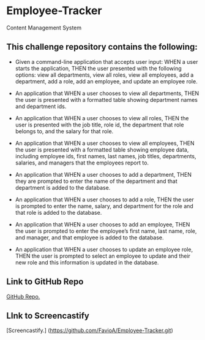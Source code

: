 # Employee-Tracker
Content Management System

## This challenge repository contains the following:

* Given a command-line application that accepts user input: WHEN a user starts the application, THEN the user presented with the following options: view all departments, view all roles, view all employees, add a department, add a role, add an employee, and update an employee role.   

* An application that WHEN a user chooses to view all departments, THEN the user is presented with a formatted table showing department names and department ids.

* An application that WHEN a user chooses to view all roles, THEN the user is presented with the job title, role id, the department that role belongs to, and the salary for that role.

* An application that WHEN a user chooses to view all employees, THEN the user is presented with a formatted table showing employee data, including employee ids, first names, last names, job titles, departments, salaries, and managers that the employees report to.

* An application that WHEN a user chooses to add a department, THEN they are prompted to enter the name of the department and that department is added to the database.

* An application that WHEN a user chooses to add a role, THEN the user is prompted to enter the name, salary, and department for the role and that role is added to the database.

* An application that WHEN a user chooses to add an employee, THEN the user is prompted to enter the employee’s first name, last name, role, and manager, and that employee is added to the database.

* An application that WHEN a user chooses to update an employee role, THEN the user is prompted to select an employee to update and their new role and this information is updated in the database. 

## Link to GitHub Repo
[GitHub Repo.](https://github.com/FavioA/Employee-Tracker.git)

## LInk to Screencastify
[Screencastify.] (https://github.com/FavioA/Employee-Tracker.git)